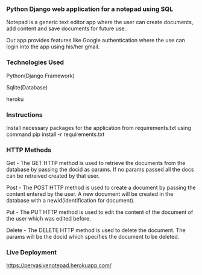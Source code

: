 ### Python Django web application for a notepad using SQL


Notepad is a generic text editor app where the user can create documents, add content and save documents for future use. 

Our app provides features like Google authentication where the use can login into the app using his/her gmail.

### Technologies Used

Python(Django Framework)

Sqlite(Database)

heroku

### Instructions

Install necessary packages for the application from requirements.txt using command pip install -r requirements.txt

### HTTP Methods

Get -  The GET HTTP method is used to retrieve the documents from the database by passing the docid as params. 
       If no params passed all the docs can be retreived created by that user. 
       
Post - The POST HTTP method is used to create a document by passing the content entered by the user. A new document will be created in the database with a 
       newid(identification for document).

Put -  The PUT HTTP method is used to edit the content of the document of the user which was edited before.

Delete - The DELETE HTTP method is used to delete the document. The params will be the docid which specifies the document to be deleted.

### Live Deployment

https://pervasivenotepad.herokuapp.com/

